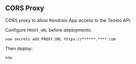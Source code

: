 CORS Proxy
----------

CORS proxy to allow Kendraio App access to the Teosto API.

Configure `PROXY_URL` before deployments:

    now secrets add PROXY_URL https://******.****.com

Then deploy:

    now

